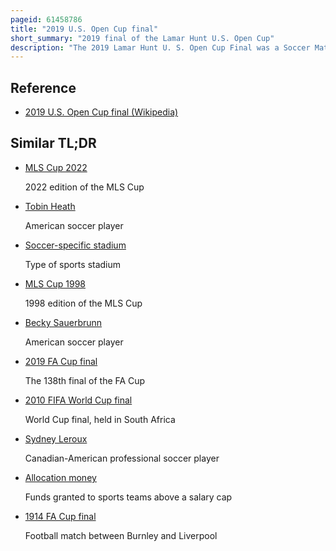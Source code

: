 ```yaml
---
pageid: 61458786
title: "2019 U.S. Open Cup final"
short_summary: "2019 final of the Lamar Hunt U.S. Open Cup"
description: "The 2019 Lamar Hunt U. S. Open Cup Final was a Soccer Match that was played on August 27, 2019, at Mercedes-Benz Stadium in Atlanta, Georgia, United States. It determined the winner of the 2019 U. S. Open Cup, the 106th Edition of the oldest Competition in U. S. Soccer, which was open to amateur and professional Soccer Teams affiliated with the United States Soccer Federation. The Match was contested by two Major League Soccer Teams making their Debuts in the final: Hosts Atlanta United Fc, in their first open Cup final, and Minnesota United Fc ; both Teams entered Mls as Expansion Teams during the 2017 Season."
---
```


## Reference

- [2019 U.S. Open Cup final (Wikipedia)](https://en.wikipedia.org/?curid=61458786)

## Similar TL;DR

- [MLS Cup 2022](/tldr/en/mls-cup-2022)

  2022 edition of the MLS Cup

- [Tobin Heath](/tldr/en/tobin-heath)

  American soccer player

- [Soccer-specific stadium](/tldr/en/soccer-specific-stadium)

  Type of sports stadium

- [MLS Cup 1998](/tldr/en/mls-cup-1998)

  1998 edition of the MLS Cup

- [Becky Sauerbrunn](/tldr/en/becky-sauerbrunn)

  American soccer player

- [2019 FA Cup final](/tldr/en/2019-fa-cup-final)

  The 138th final of the FA Cup

- [2010 FIFA World Cup final](/tldr/en/2010-fifa-world-cup-final)

  World Cup final, held in South Africa

- [Sydney Leroux](/tldr/en/sydney-leroux)

  Canadian-American professional soccer player

- [Allocation money](/tldr/en/allocation-money)

  Funds granted to sports teams above a salary cap

- [1914 FA Cup final](/tldr/en/1914-fa-cup-final)

  Football match between Burnley and Liverpool
